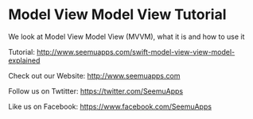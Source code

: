 Model View Model View Tutorial
==============================

We look at Model View Model View (MVVM), what it is and how to use it

Tutorial:
http://www.seemuapps.com/swift-model-view-view-model-explained

Check out our Website: http://www.seemuapps.com

Follow us on Twtitter: https://twitter.com/SeemuApps

Like us on Facebook: https://www.facebook.com/SeemuApps
